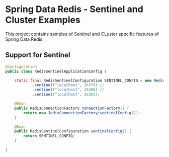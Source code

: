# Spring Data Redis - Sentinel and Cluster Examples

This project contains samples of Sentinel and CLuster specific features of Spring Data Redis.

## Support for Sentinel

```java
@Configuration
public class RedisSentinelApplicationConfig {

	static final RedisSentinelConfiguration SENTINEL_CONFIG = new RedisSentinelConfiguration().master("mymaster") //
			.sentinel("localhost", 26379) //
			.sentinel("localhost", 26380) //
			.sentinel("localhost", 26381);

	@Bean
	public RedisConnectionFactory connectionFactory() {
		return new JedisConnectionFactory(sentinelConfig());
	}

	@Bean
	public RedisSentinelConfiguration sentinelConfig() {
		return SENTINEL_CONFIG;
	}

}
```

